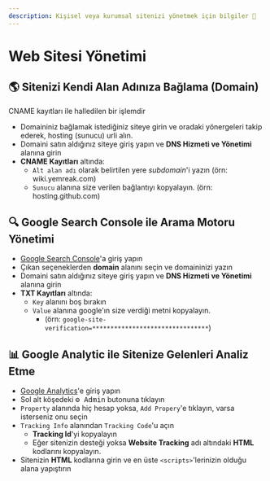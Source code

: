 ```yaml
---
description: Kişisel veya kurumsal sitenizi yönetmek için bilgiler 📓
---
```


# Web Sitesi Yönetimi 

## 🌎 Sitenizi Kendi Alan Adınıza Bağlama (Domain)

CNAME kayıtları ile halledilen bir işlemdir

- Domaininiz bağlamak istediğiniz siteye girin ve oradaki yönergeleri takip ederek, hosting (sunucu) urli alın.
- Domaini satın aldığınız siteye giriş yapın ve **DNS Hizmeti ve Yönetimi** alanına girin
- **CNAME Kayıtları** altında:
  - `Alt alan adı` olarak belirtilen yere _subdomain_'i yazın (örn: wiki.yemreak.com)
  - `Sunucu` alanına size verilen bağlantıyı kopyalayın. (örn: hosting.github.com)

## 🔍 Google Search Console ile Arama Motoru Yönetimi

- [Google Search Console](https://search.google.com/search-console/welcome?utm_source=about-page)'a giriş yapın
- Çıkan seçeneklerden **domain** alanını seçin ve domaininizi yazın
- Domaini satın aldığınız siteye giriş yapın ve **DNS Hizmeti ve Yönetimi** alanına girin
- **TXT Kayıtları** altında:
  - `Key` alanını boş bırakın
  - `Value` alanına google'ın size verdiği metni kopyalayın. 
    - (örn: `google-site-verification=********************************`)

## 📊 Google Analytic ile Sitenize Gelenleri Analiz Etme

- [Google Analytics](http://analytics.google.com)'e giriş yapın
- Sol alt köşedeki <kbd>⚙ Admin</kbd> butonuna tıklayın
- `Property` alanında hiç hesap yoksa, `Add Propery`'e tıklayın, varsa isterseniz onu seçin
- `Tracking Info` alanından `Tracking Code`'u açın
  - **Tracking Id**'yi kopyalayın
  - Eğer sitenizin desteği yoksa **Website Tracking** adı altındaki **HTML** kodlarını kopyalayın.
- Sitenizin **HTML** kodlarına girin ve en üste `<scripts>`'lerinizin olduğu alana yapıştırın
